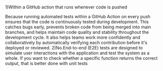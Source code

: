 1)Within a GitHub action that runs whenever code is pushed


Because running automated tests within a GitHub Action on every push ensures that the code is continuously tested during development. This catches bugs early, prevents broken code from being merged into main branches, and helps maintain code quality and stability throughout the development cycle. It also helps teams work more confidently and collaboratively by automatically verifying each contribution before it's deployed or reviewed.
2)No.End-to-end (E2E) tests are designed to simulate user interactions with the application and test the system as a whole. If you want to check whether a specific function returns the correct output, that is better done with unit tests
